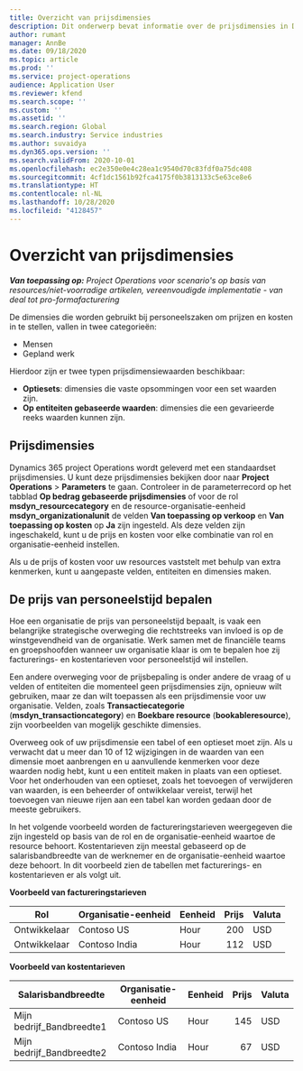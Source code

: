 ```yaml
---
title: Overzicht van prijsdimensies
description: Dit onderwerp bevat informatie over de prijsdimensies in Dynamics 365 Project Operations.
author: rumant
manager: AnnBe
ms.date: 09/18/2020
ms.topic: article
ms.prod: ''
ms.service: project-operations
audience: Application User
ms.reviewer: kfend
ms.search.scope: ''
ms.custom: ''
ms.assetid: ''
ms.search.region: Global
ms.search.industry: Service industries
ms.author: suvaidya
ms.dyn365.ops.version: ''
ms.search.validFrom: 2020-10-01
ms.openlocfilehash: ec2e350e0e4c28ea1c9540d70c83fdf0a75dc408
ms.sourcegitcommit: 4cf1dc1561b92fca4175f0b3813133c5e63ce8e6
ms.translationtype: HT
ms.contentlocale: nl-NL
ms.lasthandoff: 10/28/2020
ms.locfileid: "4128457"
---
```

# <a name="pricing-dimensions-overview"></a>Overzicht van prijsdimensies

_**Van toepassing op:** Project Operations voor scenario's op basis van resources/niet-voorradige artikelen, vereenvoudigde implementatie - van deal tot pro-formafacturering_

De dimensies die worden gebruikt bij personeelszaken om prijzen en kosten in te stellen, vallen in twee categorieën:

- Mensen
- Gepland werk

Hierdoor zijn er twee typen prijsdimensiewaarden beschikbaar:

- **Optiesets**: dimensies die vaste opsommingen voor een set waarden zijn.
- **Op entiteiten gebaseerde waarden**: dimensies die een gevarieerde reeks waarden kunnen zijn.

## <a name="pricing-dimensions"></a>Prijsdimensies

Dynamics 365 project Operations wordt geleverd met een standaardset prijsdimensies. U kunt deze prijsdimensies bekijken door naar **Project Operations** > **Parameters** te gaan. Controleer in de parameterrecord op het tabblad **Op bedrag gebaseerde prijsdimensies** of voor de rol **msdyn_resourcecategory** en de resource-organisatie-eenheid **msdyn_organizationalunit** de velden **Van toepassing op verkoop** en **Van toepassing op kosten** op **Ja** zijn ingesteld. Als deze velden zijn ingeschakeld, kunt u de prijs en kosten voor elke combinatie van rol en organisatie-eenheid instellen.

Als u de prijs of kosten voor uw resources vaststelt met behulp van extra kenmerken, kunt u aangepaste velden, entiteiten en dimensies maken.

## <a name="pricing-human-resource-time"></a>De prijs van personeelstijd bepalen
Hoe een organisatie de prijs van personeelstijd bepaalt, is vaak een belangrijke strategische overweging die rechtstreeks van invloed is op de winstgevendheid van de organisatie. Werk samen met de financiële teams en groepshoofden wanneer uw organisatie klaar is om te bepalen hoe zij facturerings- en kostentarieven voor personeelstijd wil instellen.

Een andere overweging voor de prijsbepaling is onder andere de vraag of u velden of entiteiten die momenteel geen prijsdimensies zijn, opnieuw wilt gebruiken, maar ze dan wilt toepassen als een prijsdimensie voor uw organisatie. Velden, zoals **Transactiecategorie** (**msdyn_transactioncategory**) en **Boekbare resource** (**bookableresource**), zijn voorbeelden van mogelijk geschikte dimensies. 

Overweeg ook of uw prijsdimensie een tabel of een optieset moet zijn. Als u verwacht dat u meer dan 10 of 12 wijzigingen in de waarden van een dimensie moet aanbrengen en u aanvullende kenmerken voor deze waarden nodig hebt, kunt u een entiteit maken in plaats van een optieset. Voor het onderhouden van een optieset, zoals het toevoegen of verwijderen van waarden, is een beheerder of ontwikkelaar vereist, terwijl het toevoegen van nieuwe rijen aan een tabel kan worden gedaan door de meeste gebruikers.

In het volgende voorbeeld worden de factureringstarieven weergegeven die zijn ingesteld op basis van de rol en de organisatie-eenheid waartoe de resource behoort. Kostentarieven zijn meestal gebaseerd op de salarisbandbreedte van de werknemer en de organisatie-eenheid waartoe deze behoort. In dit voorbeeld zien de tabellen met facturerings- en kostentarieven er als volgt uit.

**Voorbeeld van factureringstarieven**

| Rol        | Organisatie-eenheid    |Eenheid      |Prijs      |Valuta  |
| ------------|-------------|----------|----------:|----------|
| Ontwikkelaar   | Contoso US  |Hour | 200|USD     |
| Ontwikkelaar   | Contoso India |Hour|   112|USD     |


**Voorbeeld van kostentarieven**

| Salarisbandbreedte     | Organisatie-eenheid    |Eenheid      |Prijs      |Valuta  |
| ----------------|-------------|----------|----------:|----------|
| Mijn bedrijf_Bandbreedte1 | Contoso US  |Hour | 145|USD     |
| Mijn bedrijf_Bandbreedte2 | Contoso India |Hour|   67|USD     |
